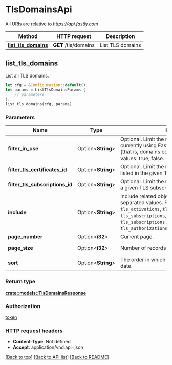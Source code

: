 # TlsDomainsApi

All URIs are relative to *https://api.fastly.com*

Method | HTTP request | Description
------------- | ------------- | -------------
[**list_tls_domains**](TlsDomainsApi.md#list_tls_domains) | **GET** /tls/domains | List TLS domains



## list_tls_domains

List all TLS domains.

```rust
let cfg = &Configuration::default();
let params = ListTlsDomainsParams {
    // parameters
};
list_tls_domains(cfg, params)
```

### Parameters


Name | Type | Description  | Required | Notes
------------- | ------------- | ------------- | ------------- | -------------
**filter_in_use** | Option\<**String**> | Optional. Limit the returned domains to those currently using Fastly to terminate TLS with SNI (that is, domains considered \"in use\") Permitted values: true, false. |  |
**filter_tls_certificates_id** | Option\<**String**> | Optional. Limit the returned domains to those listed in the given TLS certificate's SAN list. |  |
**filter_tls_subscriptions_id** | Option\<**String**> | Optional. Limit the returned domains to those for a given TLS subscription. |  |
**include** | Option\<**String**> | Include related objects. Optional, comma-separated values. Permitted values: `tls_activations`, `tls_certificates`, `tls_subscriptions`, `tls_subscriptions.tls_authorizations`, and `tls_authorizations.globalsign_email_challenge`.  |  |
**page_number** | Option\<**i32**> | Current page. |  |
**page_size** | Option\<**i32**> | Number of records per page. |  |[default to 20]
**sort** | Option\<**String**> | The order in which to list the results by creation date. |  |[default to created_at]

### Return type

[**crate::models::TlsDomainsResponse**](TlsDomainsResponse.md)

### Authorization

[token](../README.md#token)

### HTTP request headers

- **Content-Type**: Not defined
- **Accept**: application/vnd.api+json

[[Back to top]](#) [[Back to API list]](../README.md#documentation-for-api-endpoints) [[Back to README]](../README.md)

